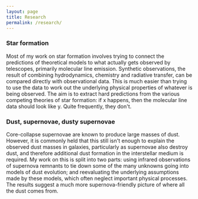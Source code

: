```yaml
---
layout: page
title: Research
permalink: /research/
---
```

### Star formation

Most of my work on star formation involves trying to connect the predictions of theoretical models to what actually gets observed by telescopes, primarily molecular line emission. Synthetic observations, the result of combining hydrodynamics, chemistry and radiative transfer, can be compared directly with observational data. This is much easier than trying to use the data to work out the underlying physical properties of whatever is being observed. The aim is to extract hard predictions from the various competing theories of star formation: if x happens, then the molecular line data should look like y. Quite frequently, they don't.

### Dust, supernovae, dusty supernovae

Core-collapse supernovae are known to produce large masses of dust. However, it is commonly held that this still isn't enough to explain the observed dust masses in galaxies, particularly as supernovae also destroy dust, and therefore additional dust formation in the interstellar medium is required. My work on this is split into two parts: using infrared observations of supernova remnants to tie down some of the many unknowns going into models of dust evolution; and reevaluating the underlying assumptions made by these models, which often neglect important physical processes. The results suggest a much more supernova-friendly picture of where all the dust comes from.
